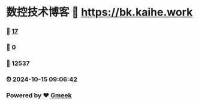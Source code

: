 # 数控技术博客 :link: https://bk.kaihe.work 
### :page_facing_up: [17](https://bk.kaihe.work/tag.html) 
### :speech_balloon: 0 
### :hibiscus: 12537 
### :alarm_clock: 2024-10-15 09:06:42 
### Powered by :heart: [Gmeek](https://github.com/Meekdai/Gmeek)
